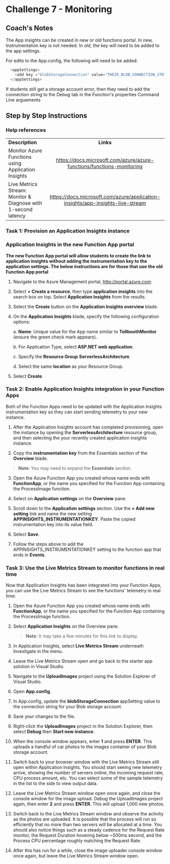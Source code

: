 # Challenge 7 - Monitoring

## Coach's Notes
The App insights can be created in new or old functions portal.  In new, Instrumentation key is not needed.  In old, the key will need to be added to the app settings.

For edits to the App.config, the following will need to be added:
```javascript
  <appSettings>
    <add key ="blobStorageConnection" value="THEIR_BLOB_CONNECTION_STRING"></add>
  </appSettings>
```

If students still get a storage account error, then they need to add the connection string to the Debug tab in the Function's properties Command Line arguements


## Step by Step Instructions

### Help references


|                                                               |                                                                                  |
| ------------------------------------------------------------- | :------------------------------------------------------------------------------: |
| **Description**                                               |                                    **Links**                                     |
| Monitor Azure Functions using Application Insights            |     <https://docs.microsoft.com/azure/azure-functions/functions-monitoring>      |
| Live Metrics Stream: Monitor & Diagnose with 1-second latency | <https://docs.microsoft.com/azure/application-insights/app-insights-live-stream> |


### Task 1: Provision an Application Insights instance


### **Application Insights in the new Function App portal**
**The new Function App portal will allow students to create the link to application insights without adding the instrumentation key to the application settings.  The below instructions are for those that use the old Function App portal**

1.  Navigate to the Azure Management portal, <http://portal.azure.com>.

2.  Select **+ Create a resource**, then type **application insights** into the search box on top. Select **Application Insights** from the results.

3.  Select the **Create** button on the **Application Insights overview** blade.

4.  On the **Application Insights** blade, specify the following configuration options:

    a. **Name**: Unique value for the App name similar to **TollboothMonitor** (ensure the green check mark appears).

    b. For Application Type, select **ASP.NET web application**.

    c. Specify the **Resource Group** **ServerlessArchitecture**.

    d. Select the same **location** as your Resource Group.

5.  Select **Create**.

### Task 2: Enable Application Insights integration in your Function Apps

Both of the Function Apps need to be updated with the Application Insights instrumentation key so they can start sending telemetry to your new instance.

1.  After the Application Insights account has completed provisioning, open the instance by opening the **ServerlessArchitecture** resource group, and then selecting the your recently created application insights instance.

2.  Copy the **instrumentation key** from the Essentials section of the **Overview** blade.

> **Note**: You may need to expand the **Essentials** section.

3.  Open the Azure Function App you created whose name ends with **FunctionApp**, or the name you specified for the Function App containing the ProcessImage function.

4.  Select on **Application settings** on the **Overview** pane.

5.  Scroll down to the **Application settings** section. Use the **+ Add new setting** link and name the new setting **APPINSIGHTS_INSTRUMENTATIONKEY**. Paste the copied instrumentation key into its value field.

6.  Select **Save**.

7.  Follow the steps above to add the APPINSIGHTS_INSTRUMENTATIONKEY setting to the function app that ends in **Events**.

### Task 3: Use the Live Metrics Stream to monitor functions in real time

Now that Application Insights has been integrated into your Function Apps, you can use the Live Metrics Stream to see the functions' telemetry in real time.

1.  Open the Azure Function App you created whose name ends with **FunctionApp**, or the name you specified for the Function App containing the ProcessImage function.

2.  Select **Application Insights** on the Overview pane.

    > **Note**: It may take a few minutes for this link to display.

3.  In Application Insights, select **Live Metrics Stream** underneath Investigate in the menu.

4.  Leave the Live Metrics Stream open and go back to the starter app solution in Visual Studio.

5.  Navigate to the **UploadImages** project using the Solution Explorer of Visual Studio.

6.  Open **App.config**.

7.  In App.config, update the **blobStorageConnection** appSetting value to the connection string for your Blob storage account.

8.  Save your changes to the file.

9.  Right-click the **UploadImages** project in the Solution Explorer, then select **Debug** then **Start new instance**.

10. When the console window appears, enter **1** and press **ENTER**. This uploads a handful of car photos to the images container of your Blob storage account.

11. Switch back to your browser window with the Live Metrics Stream still open within Application Insights. You should start seeing new telemetry arrive, showing the number of servers online, the incoming request rate, CPU process amount, etc. You can select some of the sample telemetry in the list to the side to view output data.

12. Leave the Live Metrics Stream window open once again, and close the console window for the image upload. Debug the UploadImages project again, then enter **2** and press **ENTER**. This will upload 1,000 new photos.

13. Switch back to the Live Metrics Stream window and observe the activity as the photos are uploaded. It is possible that the process will run so efficiently that no more than two servers will be allocated at a time. You should also notice things such as a steady cadence for the Request Rate monitor, the Request Duration hovering below \~500ms second, and the Process CPU percentage roughly matching the Request Rate.

14. After this has run for a while, close the image uploader console window once again, but leave the Live Metrics Stream window open.
